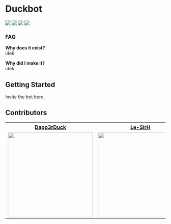 # Duckbot
![](https://img.shields.io/badge/build-passing-green/?style=flat-square)
![](https://img.shields.io/github/repo-size/Dapp3rDuck/duckbot?style=flat-square)
![](https://img.shields.io/github/issues/Dapp3rDuck/duckbot?style=flat-square)
![](https://img.shields.io/github/v/release/Dapp3rDuck/duckbot?include_prereleases&style=flat-square)<br/>

### FAQ
**Why does it exist?**<br>
idek

**Why did I make it?**<br>
idek

## Getting Started

Invite the bot [here](https://discordapp.com/api/oauth2/authorize?client_id=705577357859094571&permissions=8&scope=bot).

## Contributors
<table>
  <tr>
    <th><a href="https://github.com/Dapp3rDuck" target="_blank"><b>Dapp3rDuck</b></a></th>
    <th><a href="https://github.com/Le-SirH" target="_blank"><b>Le-SirH</b></a></th>
  </tr>
  <tr>
    <td><img width="267" src="https://avatars1.githubusercontent.com/u/55905788?s=400&v=4"></td>
    <td><img width="267" src="https://avatars0.githubusercontent.com/u/46948579?s=460&v=4"></td>
  </tr>
</table>
